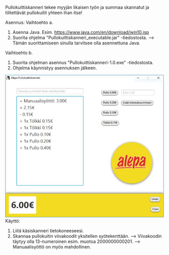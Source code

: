 Pullokuittiskanneri tekee myyjän likaisen työn ja summaa skannatut ja tilitettävät pullokuitit yhteen ihan itse!

Asennus:
Vaihtoehto a.
1. Asenna Java. Esim. https://www.java.com/en/download/win10.jsp
2. Suorita ohjelma "Pullokuittiskanneri_executable.jar" -tiedostosta. 
    --> Tämän suorittamiseen sinulla tarvitsee olla asennettuna Java.

Vaihtoehto b.
1. Suorita ohjelman asennus "Pullokuittiskanneri-1.0.exe" -tiedostosta.
2. Ohjelma käynnistyy asennuksen jälkeen.

<img src="pullokuittisofta.jpg"></img>
Käyttö:
1. Liitä käsiskanneri tietokoneeseesi.
2. Skannaa pullokuitin viivakoodit yksitellen syötekenttään.
    --> Viivakoodin täytyy olla 13-numeroinen esim. muotoa 2000000000201.
    --> Manuaalisyöttö on myös mahdollinen.
